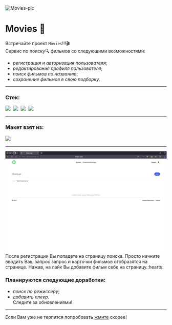 
<img src="https://static.tildacdn.com/tild6665-3133-4432-b334-393565643865/banner-949931_1920.jpg" alt="Movies-pic" />

# Movies :movie_camera:

Встречайте проект `Movies`!!!:clapper:  
Сервис по поиску:mag: фильмов со следующими возможностями:  
* *регистрация и авторизация пользователя*; 
* *редактирования профиля пользователя*;
* *поиск фильмов по названию*;
* *сохранение фильмов в свою подборку*.
***
### Стек:

<img width="40" src="https://cdn.jsdelivr.net/gh/devicons/devicon/icons/html5/html5-original.svg" />&nbsp;
<img width="40" src="https://cdn.jsdelivr.net/gh/devicons/devicon/icons/css3/css3-original.svg" />&nbsp;
<img width="40" src="https://cdn.jsdelivr.net/gh/devicons/devicon/icons/javascript/javascript-original.svg" />&nbsp;
<img width="40" src="https://cdn.jsdelivr.net/gh/devicons/devicon/icons/react/react-original.svg" />  

  ________________________________________________________________
### Макет взят из:  
<img width="40" src="https://cdn.jsdelivr.net/gh/devicons/devicon/icons/figma/figma-original.svg" />  
  
________________________________________________________________
<div id="demo" align="center">
  <img src="https://github.com/al3xus22/movies-explorer-frontend/blob/main/demo.gif" alt="demo"/> 
</div>
После регистрации Вы попадете на страницу поиска. Просто начните вводить Ваш запрос запрос и карточки фильмов отобразятся на странице. Нажав, на лайк Вы добавите фильм себе на страницу.:hearts:  

### Планируются следующие доработки:  
* *поиск по режиссеру*;
* *добавить плеер*.  
Следите за обновлениями!  

________________________________________________________________

Если Вам уже не терпится попробовать <a href="https://films.nomoreparties.co/" target="_blank" >жмите</a> скорее!
